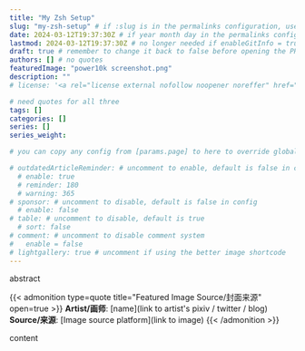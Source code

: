 ```yaml
---
title: "My Zsh Setup"
slug: "my-zsh-setup" # if :slug is in the permalinks configuration, use this to resolve URL conflict with other posts
date: 2024-03-12T19:37:30Z # if year month day in the permalinks configuration and other posts have the same date, modify this to resolve URL conflict with other posts
lastmod: 2024-03-12T19:37:30Z # no longer needed if enableGitInfo = true
draft: true # remember to change it back to false before opening the PR for publishing
authors: [] # no quotes
featuredImage: "power10k screenshot.png"
description: ""
# license: '<a rel="license external nofollow noopener noreffer" href="https://creativecommons.org/licenses/by/4.0/" target="_blank">CC BY 4.0</a>'

# need quotes for all three
tags: []
categories: []
series: []
series_weight: 

# you can copy any config from [params.page] to here to override global default

# outdatedArticleReminder: # uncomment to enable, default is false in config 
  # enable: true
  # reminder: 180
  # warning: 365
# sponsor: # uncomment to disable, default is false in config 
  # enable: false
# table: # uncomment to disable, default is true
  # sort: false
# comment: # uncomment to disable comment system
#   enable = false
# lightgallery: true # uncomment if using the better image shortcode
---
```


abstract

<!--more-->
{{< admonition type=quote title="Featured Image Source/封面来源" open=true >}}
**Artist/画师**: [name](link to artist's pixiv / twitter / blog) <!--just to insert a double space behind-->  
**Source/来源**: [Image source platform](link to image)
{{< /admonition >}}

content
